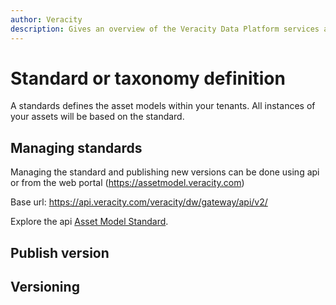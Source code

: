 ```yaml
---
author: Veracity
description: Gives an overview of the Veracity Data Platform services and related components.
---
```


# Standard or taxonomy definition
A standards defines the asset models within your tenants. All instances of your assets will be based on the standard.


## Managing standards
Managing the standard and publishing new versions can be done using api or from the web portal (https://assetmodel.veracity.com)

Base url: https://api.veracity.com/veracity/dw/gateway/api/v2/

Explore the api [Asset Model Standard](https://developer.veracity.com/docs/section/api-explorer/76904bcb-1aaf-4a2f-8512-3af36fdadb2f/developerportal/DataFabric-MMS-Schema-API-swagger.json). 



## Publish version

## Versioning